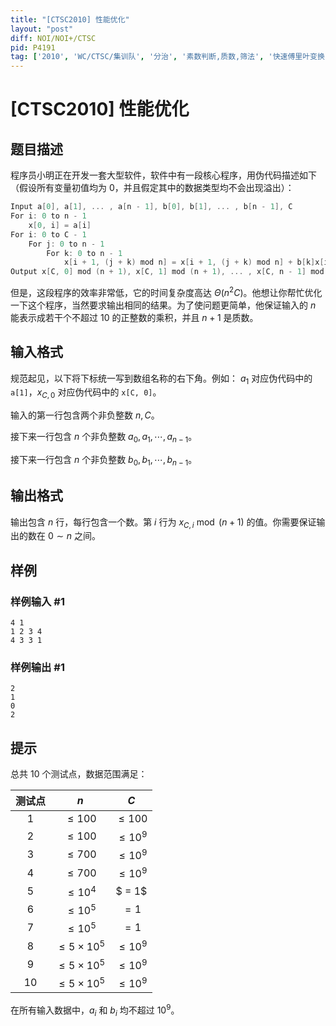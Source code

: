 ```yaml
---
title: "[CTSC2010] 性能优化"
layout: "post"
diff: NOI/NOI+/CTSC
pid: P4191
tag: ['2010', 'WC/CTSC/集训队', '分治', '素数判断,质数,筛法', '快速傅里叶变换 FFT']
---
```

# [CTSC2010] 性能优化
## 题目描述

程序员小明正在开发一套大型软件，软件中有一段核心程序，用伪代码描述如下（假设所有变量初值均为 $0$，并且假定其中的数据类型均不会出现溢出）： 

~~~cpp
Input a[0], a[1], ... , a[n - 1], b[0], b[1], ... , b[n - 1], C
For i: 0 to n - 1
	x[0, i] = a[i]
For i: 0 to C - 1
	For j: 0 to n - 1
		For k: 0 to n - 1
			x[i + 1, (j + k) mod n] = x[i + 1, (j + k) mod n] + b[k]x[i, j]
Output x[C, 0] mod (n + 1), x[C, 1] mod (n + 1), ... , x[C, n - 1] mod (n + 1)
~~~

但是，这段程序的效率非常低，它的时间复杂度高达 $\Theta(n^2C)$。他想让你帮忙优化一下这个程序，当然要求输出相同的结果。为了使问题更简单，他保证输入的 $n$ 能表示成若干个不超过 $10$ 的正整数的乘积，并且 $n + 1$ 是质数。
## 输入格式

规范起见，以下将下标统一写到数组名称的右下角。例如： $a_1$ 对应伪代码中的 `a[1]`，$x_{C, 0}$ 对应伪代码中的 `x[C, 0]`。

输入的第一行包含两个非负整数 $n, C$。

接下来一行包含 $n$ 个非负整数 $a_0, a_1, \cdots , a_{n - 1}$。

接下来一行包含 $n$ 个非负整数 $b_0, b_1, \cdots , b_{n - 1}$。
## 输出格式

输出包含 $n$ 行，每行包含一个数。第 $i$ 行为 $x_{C, i}\bmod (n + 1)$ 的值。你需要保证输出的数在 $0 \sim n$ 之间。
## 样例

### 样例输入 #1
```
4 1
1 2 3 4
4 3 3 1

```
### 样例输出 #1
```
2
1
0
2

```
## 提示

总共 $10$ 个测试点，数据范围满足：

| 测试点 |         $n$          |     $C$     |
| :----: | :------------------: | :---------: |
|   1    |      $\leq 100$      | $\leq 100$  |
|   2    |      $\leq 100$      | $\leq 10^9$ |
|   3    |      $\leq 700$      | $\leq 10^9$ |
|   4    |      $\leq 700$      | $\leq 10^9$ |
|   5    |     $\leq 10^4$      |   $ = 1$    |
|   6    |     $\leq 10^5$      |    $= 1$    |
|   7    |     $\leq 10^5$      |    $= 1$    |
|   8    | $\leq 5 \times 10^5$ | $\leq 10^9$ |
|   9    | $\leq 5 \times 10^5$ | $\leq 10^9$ |
|   10   | $\leq 5 \times 10^5$ | $\leq 10^9$ |

在所有输入数据中，$a_i$ 和 $b_i$ 均不超过 $10^9$。
